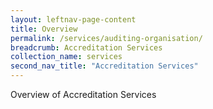 ```yaml
---
layout: leftnav-page-content
title: Overview
permalink: /services/auditing-organisation/
breadcrumb: Accreditation Services
collection_name: services
second_nav_title: "Accreditation Services"
---
```


Overview of Accreditation Services
